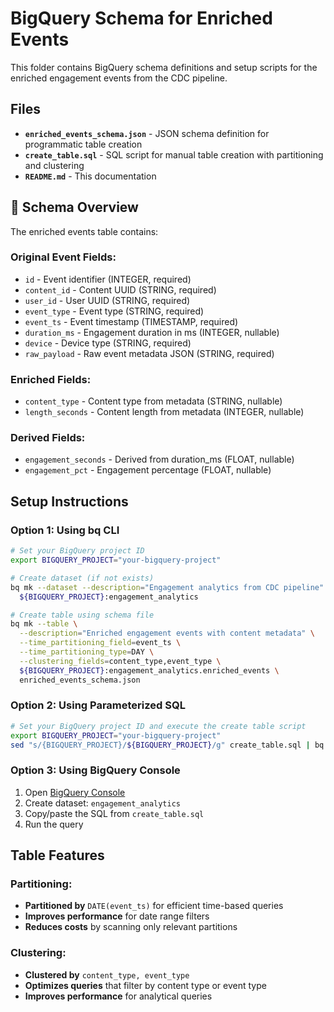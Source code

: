 # BigQuery Schema for Enriched Events

This folder contains BigQuery schema definitions and setup scripts for the enriched engagement events from the CDC pipeline.

## Files

- **`enriched_events_schema.json`** - JSON schema definition for programmatic table creation
- **`create_table.sql`** - SQL script for manual table creation with partitioning and clustering
- **`README.md`** - This documentation

## 🎯 Schema Overview

The enriched events table contains:

### **Original Event Fields:**
- `id` - Event identifier (INTEGER, required)
- `content_id` - Content UUID (STRING, required) 
- `user_id` - User UUID (STRING, required)
- `event_type` - Event type (STRING, required)
- `event_ts` - Event timestamp (TIMESTAMP, required)
- `duration_ms` - Engagement duration in ms (INTEGER, nullable)
- `device` - Device type (STRING, required)
- `raw_payload` - Raw event metadata JSON (STRING, required)

### **Enriched Fields:**
- `content_type` - Content type from metadata (STRING, nullable)
- `length_seconds` - Content length from metadata (INTEGER, nullable)

### **Derived Fields:**
- `engagement_seconds` - Derived from duration_ms (FLOAT, nullable)
- `engagement_pct` - Engagement percentage (FLOAT, nullable)

## Setup Instructions

### **Option 1: Using bq CLI**
```bash
# Set your BigQuery project ID
export BIGQUERY_PROJECT="your-bigquery-project"

# Create dataset (if not exists)
bq mk --dataset --description="Engagement analytics from CDC pipeline" \
  ${BIGQUERY_PROJECT}:engagement_analytics

# Create table using schema file
bq mk --table \
  --description="Enriched engagement events with content metadata" \
  --time_partitioning_field=event_ts \
  --time_partitioning_type=DAY \
  --clustering_fields=content_type,event_type \
  ${BIGQUERY_PROJECT}:engagement_analytics.enriched_events \
  enriched_events_schema.json
```

### **Option 2: Using Parameterized SQL**
```bash
# Set your BigQuery project ID and execute the create table script
export BIGQUERY_PROJECT="your-bigquery-project"
sed "s/{BIGQUERY_PROJECT}/${BIGQUERY_PROJECT}/g" create_table.sql | bq query --use_legacy_sql=false
```

### **Option 3: Using BigQuery Console**
1. Open [BigQuery Console](https://console.cloud.google.com/bigquery)
2. Create dataset: `engagement_analytics`
3. Copy/paste the SQL from `create_table.sql`
4. Run the query

## Table Features

### **Partitioning:**
- **Partitioned by** `DATE(event_ts)` for efficient time-based queries
- **Improves performance** for date range filters
- **Reduces costs** by scanning only relevant partitions

### **Clustering:**
- **Clustered by** `content_type, event_type`
- **Optimizes queries** that filter by content type or event type
- **Improves performance** for analytical queries